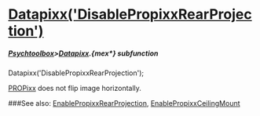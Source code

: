 # [Datapixx('DisablePropixxRearProjection')](Datapixx-DisablePropixxRearProjection) 
##### [Psychtoolbox](Psychtoolbox)>[Datapixx](Datapixx).{mex*} subfunction

Datapixx('DisablePropixxRearProjection');

[PROPixx](PROPixx) does not flip image horizontally.  
  


###See also:
[EnablePropixxRearProjection](Datapixx-EnablePropixxRearProjection), [EnablePropixxCeilingMount](Datapixx-EnablePropixxCeilingMount)
